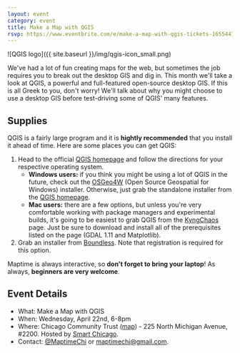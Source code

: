 ```yaml
---
layout: event
category: event
title: Make a Map with QGIS
rsvp: https://www.eventbrite.com/e/make-a-map-with-qgis-tickets-16554470868
---
```


![QGIS logo]({{ site.baseurl }}/img/qgis-icon_small.png)

We've had a lot of fun creating maps for the web, but sometimes the job requires you to break out the desktop GIS and dig in. This month we'll take a look at QGIS, a powerful and full-featured open-source desktop GIS. If this is all Greek to you, don't worry! We'll talk about why you might choose to use a desktop GIS before test-driving some of QGIS' many features. 

## Supplies

QGIS is a fairly large program and it is **hightly recommended** that you install it ahead of time. Here are some places you can get QGIS: 

1. Head to the official [QGIS homepage](http://qgis.com/) and follow the directions for your respective operating system. 
    - **Windows users:** if you think you might be using a lot of QGIS in the future, check out the [OSGeo4W](http://trac.osgeo.org/osgeo4w/) (Open Source Geospatial for Windows) installer. Otherwise, just grab the standalone installer from the [QGIS homepage](http://qgis.com/). 
    - **Mac users:** there are a few options, but unless you're very comfortable working with package managers and experimental builds, it's going to be easiest to grab QGIS from the [KyngChaos](http://www.kyngchaos.com/software/qgis) page. Just be sure to download and install all of the prerequisites listed on the page (GDAL 1.11 and Matplotlib). 
2. Grab an installer from [Boundless](http://boundlessgeo.com/solutions/solutions-software/qgis/qgis-download/). Note that registration is required for this option. 

Maptime is always interactive, so **don't forget to bring your laptop**! As always, **beginners are very welcome**. 

## Event Details

- What: Make a Map with QGIS
- When: Wednesday, April 22nd, 6-8pm
- Where: Chicago Community Trust ([map](https://www.google.com/maps/place/The+Chicago+Community+Trust/@41.886436,-87.623702,15z/data=!4m2!3m1!1s0x0:0x68dc1dc20d01eaf9)) - 225 North Michigan Avenue, #2200. Hosted by [Smart Chicago](http://www.smartchicagocollaborative.org/). 
- Contact: [@MaptimeChi](http://twitter.com/maptimechi) or [maptimechi@gmail.com](mailto:maptimechi@gmail.com). 
